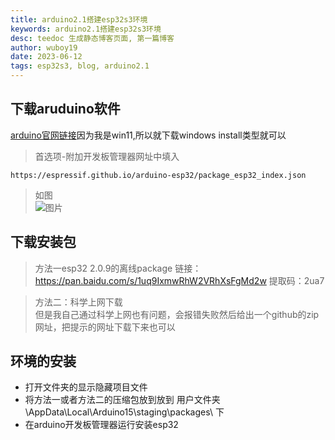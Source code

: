 ```yaml
---
title: arduino2.1搭建esp32s3环境
keywords: arduino2.1搭建esp32s3环境
desc: teedoc 生成静态博客页面, 第一篇博客
author: wuboy19
date: 2023-06-12
tags: esp32s3, blog, arduino2.1
---
```




<!-- more -->


## 下载aruduino软件
[arduino官网链接](https://www.arduino.cc/en/software)因为我是win11,所以就下载windows install类型就可以  
>首选项-附加开发板管理器网址中填入
```
https://espressif.github.io/arduino-esp32/package_esp32_index.json
```
>如图  
![图片](../../../wuboy19.github.io/static/image/1.png)
## 下载安装包  
>方法一esp32 2.0.9的离线package
链接：https://pan.baidu.com/s/1uq9IxmwRhW2VRhXsFgMd2w 
提取码：2ua7  

>方法二：科学上网下载  
但是我自己通过科学上网也有问题，会报错失败然后给出一个github的zip网址，把提示的网址下载下来也可以
## 环境的安装
+ 打开文件夹的显示隐藏项目文件
+ 将方法一或者方法二的压缩包放到放到 用户文件夹\AppData\Local\Arduino15\staging\packages\ 下
+ 在arduino开发板管理器运行安装esp32



